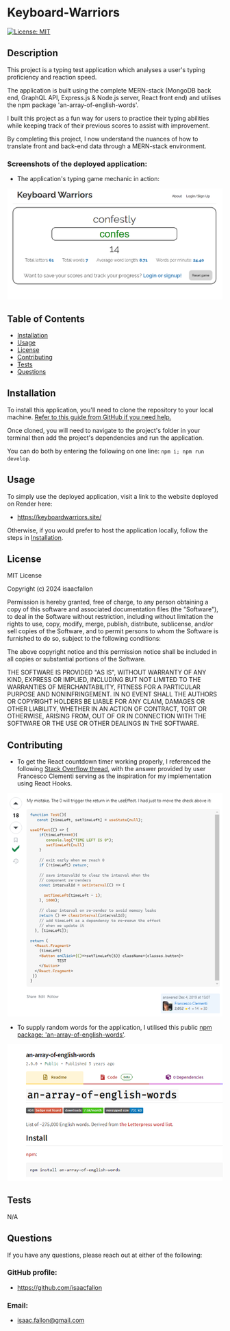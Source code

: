 # Keyboard-Warriors

[![License: MIT](https://img.shields.io/badge/License-MIT-yellow.svg)](https://opensource.org/licenses/MIT)
        
## Description
            
This project is a typing test application which analyses a user's typing proficiency and reaction speed.

The application is built using the complete MERN-stack (MongoDB back end, GraphQL API, Express.js & Node.js server, React front end) and utilises the npm package 'an-array-of-english-words'. 

I built this project as a fun way for users to practice their typing abilities while keeping track of their previous scores to assist with improvement. 

By completing this project, I now understand the nuances of how to translate front and back-end data through a MERN-stack environment.

### Screenshots of the deployed application:

- The application's typing game mechanic in action:

![A screenshot showing the application's typing mechanic in action](./assets/keyboard-warriorsSC_typing-game-in-progress2.png)

## Table of Contents
            
- [Installation](#installation)
- [Usage](#usage)
- [License](#license)
- [Contributing](#contributing)
- [Tests](#tests)
- [Questions](#questions)
            
## Installation

To install this application, you'll need to clone the repository to your local machine. [Refer to this guide from GitHub if you need help.](https://docs.github.com/en/repositories/creating-and-managing-repositories/cloning-a-repository/)

Once cloned, you will need to navigate to the project's folder in your terminal then add the project's dependencies and run the application. 

You can do both by entering the following on one line: `npm i; npm run develop`.
            
## Usage

To simply use the deployed application, visit a link to the website deployed on Render here:

- https://keyboardwarriors.site/

Otherwise, if you would prefer to host the application locally, follow the steps in [Installation](#installation). 
            
## License
            
MIT License

Copyright (c) 2024 isaacfallon
            
Permission is hereby granted, free of charge, to any person obtaining a copy
of this software and associated documentation files (the "Software"), to deal
in the Software without restriction, including without limitation the rights
to use, copy, modify, merge, publish, distribute, sublicense, and/or sell
copies of the Software, and to permit persons to whom the Software is
furnished to do so, subject to the following conditions:
            
The above copyright notice and this permission notice shall be included in all
copies or substantial portions of the Software.
            
THE SOFTWARE IS PROVIDED "AS IS", WITHOUT WARRANTY OF ANY KIND, EXPRESS OR
IMPLIED, INCLUDING BUT NOT LIMITED TO THE WARRANTIES OF MERCHANTABILITY,
FITNESS FOR A PARTICULAR PURPOSE AND NONINFRINGEMENT. IN NO EVENT SHALL THE
AUTHORS OR COPYRIGHT HOLDERS BE LIABLE FOR ANY CLAIM, DAMAGES OR OTHER
LIABILITY, WHETHER IN AN ACTION OF CONTRACT, TORT OR OTHERWISE, ARISING FROM,
OUT OF OR IN CONNECTION WITH THE SOFTWARE OR THE USE OR OTHER DEALINGS IN THE
SOFTWARE.
            
## Contributing

- To get the React countdown timer working properly, I referenced the following [Stack Overflow thread](https://stackoverflow.com/questions/59178634/react-5-seconds-countdown-with-hooks), with the answer provided by user Francesco Clementi serving as the inspiration for my implementation using React Hooks.

![Screenshot showing a Stack Overflow answer provided by user Francesco Clementi for implementing a React countdown component.](./assets/contributing_SO-timer-answer_Francesco-Clementi.png)

- To supply random words for the application, I utilised this public [npm package: 'an-array-of-english-words'](https://www.npmjs.com/package/an-array-of-english-words). 

![Screenshot showing the webpage hosting the npm package 'an-array-of-english-words'](./assets/contributing_npm-package_an-array-of-english-words.png)
            
## Tests

N/A
     
## Questions
            
If you have any questions, please reach out at either of the following:
            
### GitHub profile:
- https://github.com/isaacfallon

### Email:
- isaac.fallon@gmail.com